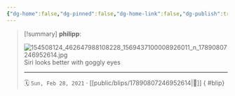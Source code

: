 ```yaml
---
{"dg-home":false,"dg-pinned":false,"dg-home-link":false,"dg-publish":true,"type":"blip","disabled rules":["yaml-title","yaml-title-alias","file-name-heading"],"title":"philipp on instagram @ 2021-02-28","created-date":"2021-02-28T13:00:00","updated-date":"2025-05-02T17:43:08","dg-path":"blips/17890807246952614.md","permalink":"/blips/17890807246952614/","dgPassFrontmatter":true,"created":"2021-02-28T13:00:00","updated":"2025-05-02T17:43:08"}
---
```


> [!summary] **philipp**:
>
> ![154508124_462647988108228_1569437100008926011_n_17890807246952614.jpg](/img/user/attachments/154508124_462647988108228_1569437100008926011_n_17890807246952614.jpg)
> Siri looks better with goggly eyes
> - - -
>
> 🗓️ `Sun, Feb 28, 2021` · [[public/blips/17890807246952614\|🔗]]
{ #blip}

